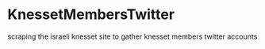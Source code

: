 # KnessetMembersTwitter
scraping the israeli knesset site to gather knesset members twitter accounts 
